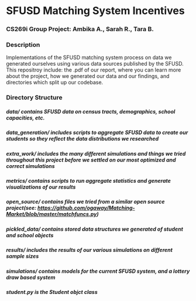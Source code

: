 # SFUSD Matching System Incentives
### CS269i Group Project: Ambika A., Sarah R., Tara B.

### Description
Implementations of the SFUSD matching system process on data we generated ourselves using various data sources published by the SFUSD. This repositroy include: the .pdf of our report, where you can learn more about the project, how we generated our data and our findings, and directories which split up our codebase.

### Directory Structure

##### data/ contains SFUSD data on census tracts, demographics, school capacities, etc.

##### data_generation/ includes scripts to aggregate SFUSD data to create our students so they reflect the data distributions we researched

##### extra_work/ includes the many different simulations and things we tried throughout this project before we settled on our most optimized and correct simulations

##### metrics/ contains scripts to run aggregate statistics and generate visualizations of our results

##### open_source/ contains files we tried from a similar open source project(see: https://github.com/ogaway/Matching-Market/blob/master/matchfuncs.py)

##### pickled_data/ contains stored data structures we generated of student and school objects

##### results/ includes the results of our various simulations on different sample sizes

##### simulations/ contains models for the current SFUSD system, and a lottery draw based system

##### student.py is the Student objct class